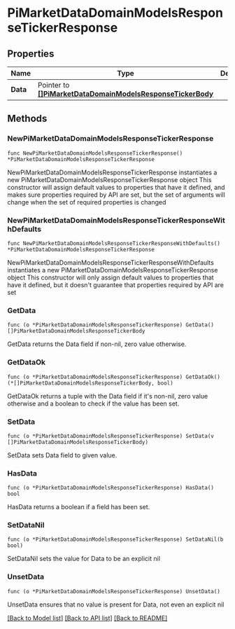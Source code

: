 # PiMarketDataDomainModelsResponseTickerResponse

## Properties

Name | Type | Description | Notes
------------ | ------------- | ------------- | -------------
**Data** | Pointer to [**[]PiMarketDataDomainModelsResponseTickerBody**](PiMarketDataDomainModelsResponseTickerBody.md) |  | [optional] 

## Methods

### NewPiMarketDataDomainModelsResponseTickerResponse

`func NewPiMarketDataDomainModelsResponseTickerResponse() *PiMarketDataDomainModelsResponseTickerResponse`

NewPiMarketDataDomainModelsResponseTickerResponse instantiates a new PiMarketDataDomainModelsResponseTickerResponse object
This constructor will assign default values to properties that have it defined,
and makes sure properties required by API are set, but the set of arguments
will change when the set of required properties is changed

### NewPiMarketDataDomainModelsResponseTickerResponseWithDefaults

`func NewPiMarketDataDomainModelsResponseTickerResponseWithDefaults() *PiMarketDataDomainModelsResponseTickerResponse`

NewPiMarketDataDomainModelsResponseTickerResponseWithDefaults instantiates a new PiMarketDataDomainModelsResponseTickerResponse object
This constructor will only assign default values to properties that have it defined,
but it doesn't guarantee that properties required by API are set

### GetData

`func (o *PiMarketDataDomainModelsResponseTickerResponse) GetData() []PiMarketDataDomainModelsResponseTickerBody`

GetData returns the Data field if non-nil, zero value otherwise.

### GetDataOk

`func (o *PiMarketDataDomainModelsResponseTickerResponse) GetDataOk() (*[]PiMarketDataDomainModelsResponseTickerBody, bool)`

GetDataOk returns a tuple with the Data field if it's non-nil, zero value otherwise
and a boolean to check if the value has been set.

### SetData

`func (o *PiMarketDataDomainModelsResponseTickerResponse) SetData(v []PiMarketDataDomainModelsResponseTickerBody)`

SetData sets Data field to given value.

### HasData

`func (o *PiMarketDataDomainModelsResponseTickerResponse) HasData() bool`

HasData returns a boolean if a field has been set.

### SetDataNil

`func (o *PiMarketDataDomainModelsResponseTickerResponse) SetDataNil(b bool)`

 SetDataNil sets the value for Data to be an explicit nil

### UnsetData
`func (o *PiMarketDataDomainModelsResponseTickerResponse) UnsetData()`

UnsetData ensures that no value is present for Data, not even an explicit nil

[[Back to Model list]](../README.md#documentation-for-models) [[Back to API list]](../README.md#documentation-for-api-endpoints) [[Back to README]](../README.md)


